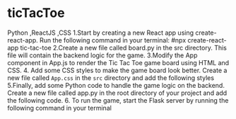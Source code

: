 # ticTacToe
Python ,ReactJS ,CSS
1.Start by creating a new React app using create-react-app. Run the following command in your terminal:
#npx create-react-app tic-tac-toe
2.Create a new file called board.py in the src directory. This file will contain the backend logic for the game.
3.Modify the App component in App.js to render the Tic Tac Toe game board using HTML and CSS.
4. Add some CSS styles to make the game board look better. Create a new file called `App.css` in the `src` directory and add the following styles
5.Finally, add some Python code to handle the game logic on the backend. Create a new file called app.py in the root directory of your project and add the following code.
6. To run the game, start the Flask server by running the following command in your terminal
